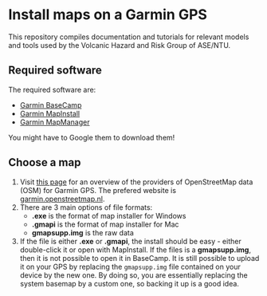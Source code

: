 # Install maps on a Garmin GPS

This repository compiles documentation and tutorials for relevant models and tools used by the Volcanic Hazard and Risk Group of ASE/NTU.

## Required software
The required software are:

- [Garmin BaseCamp](https://www8.garmin.com/support/download_details.jsp?id=4435)
- [Garmin MapInstall](https://www8.garmin.com/support/download_details.jsp?id=3291)
- [Garmin MapManager](https://www8.garmin.com/support/download_details.jsp?id=5267)

You might have to Google them to download them!

## Choose a map
1. Visit [this page](https://wiki.openstreetmap.org/wiki/OSM_Map_On_Garmin/Download) for an overview of the providers of OpenStreetMap data (OSM) for Garmin GPS. The prefered website is [garmin.openstreetmap.nl](http://http://garmin.openstreetmap.nl).
2. There are 3 main options of file formats:
   - **.exe** is the format of map installer for Windows
   - **.gmapi** is the format of map installer for Mac
   - **gmapsupp.img** is the raw data
3. If the file is either **.exe** or **.gmapi**, the install should be easy - either double-click it or open with MapInstall. If the files is a **gmapsupp.img**, then it is not possible to open it in BaseCamp. It is still possible to upload it on your GPS by replacing the ``gmapsupp.img`` file contained on your device by the new one. By doing so, you are essentially replacing the system basemap by a custom one, so backing it up is a good idea.


